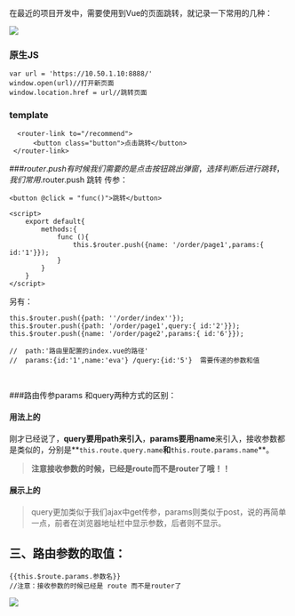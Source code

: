 在最近的项目开发中，需要使用到Vue的页面跳转，就记录一下常用的几种：

![](https://upload-images.jianshu.io/upload_images/6943526-50d215180ed6e555.jpg?imageMogr2/auto-orient/strip%7CimageView2/2/w/1240)

### 原生JS
```
var url = 'https://10.50.1.10:8888/'
window.open(url)//打开新页面
window.location.href = url//跳转页面
```
### template
```
  <router-link to="/recommend">
      <button class="button">点击跳转</button>
 </router-link>
```

###$router.push 
有时候我们需要的是点击按钮跳出弹窗，选择判断后进行跳转，我们常用.$router.push 跳转 传参：

```
<button @click = "func()">跳转</button>

<script>
    export default{
        methods:{
            func (){
                this.$router.push({name: '/order/page1',params:{ id:'1'}});
            }
        }
    }
</script>
```

另有：

```
this.$router.push({path: ''/order/index''});
this.$router.push({path: '/order/page1',query:{ id:'2'}});
this.$router.push({name: '/order/page2',params:{ id:'6'}});

//  path:'路由里配置的index.vue的路径'
//  params:{id:'1',name:'eva'} /query:{id:'5'}  需要传递的参数和值
```

<br/>

###路由传参params 和query两种方式的区别：

#### 用法上的

刚才已经说了，**query要用path来引入**，**params要用name**来引入，接收参数都是类似的，分别是**`this.route.query.name`**和**`this.route.params.name`**。

>**注意接收参数的时候，已经是route而不是router了哦！！**

#### 展示上的

>query更加类似于我们ajax中get传参，params则类似于post，说的再简单一点，前者在浏览器地址栏中显示参数，后者则不显示。

## 三、路由参数的取值：

```
{{this.$route.params.参数名}}
//注意：接收参数的时候已经是 route 而不是router了
```
![](https://upload-images.jianshu.io/upload_images/6943526-245b42f8687758d6.gif?imageMogr2/auto-orient/strip)

